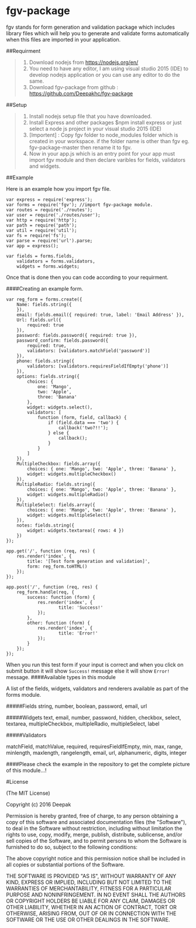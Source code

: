 # fgv-package
fgv stands for form generation and validation package which includes library files which will help you to generate and validate forms automatically when this files are imported in your application.

##Requirment
> 1. Download nodejs from https://nodejs.org/en/ 
> 2. You need to have any editor, I am using visual studio 2015 (IDE) to develop nodejs application or you can use any editor to do the       same.
> 3. Download fgv-package from github : https://github.com/Deepakhc/fgv-package

##Setup
> 1. Install nodejs setup file that you have downloaded.
> 2. Install Express and other packages $npm install express or just select a node js project in your visual studio 2015 (IDE)
> 3. [Importent] : Copy fgv folder to node_modules folder which is created in your workspace. if the folder name is other than fgv eg.        fgv-package-master then rename it to fgv.
> 4. Now in your app.js which is an entry point for your app must import fgv module and then declare varibles for fields, validators       and widgets.

##Example

Here is an example how you import fgv file.
```
var express = require('express');
var forms = require('fgv'); //import fgv-package module.
var routes = require('./routes');
var user = require('./routes/user');
var http = require('http');
var path = require('path');
var util = require('util');
var fs = require('fs');
var parse = require('url').parse;
var app = express();

var fields = forms.fields,
    validators = forms.validators,
    widgets = forms.widgets;
```
Once that is done then you can code according to your requirment.

####Creating an example form.

```
var reg_form = forms.create({
    Name: fields.string({
    }),
    email: fields.email({ required: true, label: 'Email Address' }),
    Url: fields.url({
        required: true
    }),
    password: fields.password({ required: true }),
    password_confirm: fields.password({
        required: true,
        validators: [validators.matchField('password')]
    }),
    phone: fields.string({
        validators: [validators.requiresFieldIfEmpty('phone')]
    }),
    options: fields.string({
        choices: {
            one: 'Mango',
            two: 'Apple',
            three: 'Banana'
        },
        widget: widgets.select(),
        validators: [
            function (form, field, callback) {
                if (field.data === 'two') {
                    callback('two?!!');
                } else {
                    callback();
                }
            }
        ]
    }),
    MultipleCheckbox: fields.array({
        choices: { one: 'Mango', two: 'Apple', three: 'Banana' },
        widget: widgets.multipleCheckbox()
    }),
    MultipleRadio: fields.string({
        choices: { one: 'Mango', two: 'Apple', three: 'Banana' },
        widget: widgets.multipleRadio()
    }),
    MultipleSelect: fields.array({
        choices: { one: 'Mango', two: 'Apple', three: 'Banana' },
        widget: widgets.multipleSelect()
    }),
    notes: fields.string({
        widget: widgets.textarea({ rows: 4 })
    })
});

app.get('/', function (req, res) {
    res.render('index', {
        title: '[Test form generation and validation]', 
        form: reg_form.toHTML()
    });
});

app.post('/', function (req, res) {
    reg_form.handle(req, {
        success: function (form) {
            res.render('index', {                
                    title: 'Success!'
            });
        },
        other: function (form) {
            res.render('index', {
                    title: 'Error!'
            });
        }
    });
});
```
When you run this test form if your input is correct and when you click on submit button it will show `Success!` message else it will show `Error!` message.
####Available types in this module

A list of the fields, widgets, validators and renderers available as part of the forms module. 

#####Fields
string,
number,
boolean,
password,
email,
url

#####Widgets
text,
email,
number,
password,
hidden,
checkbox,
select,
textarea,
multipleCheckbox,
multipleRadio,
multipleSelect,
label

#####Validators

matchField,
matchValue,
required,
requiresFieldIfEmpty,
min,
max,
range,
minlength,
maxlength,
rangelength,
email,
url,
alphanumeric,
digits,
integer

####Please check the example in the repository to get the complete picture of this module...!

#License

(The MIT License)

Copyright (c) 2016 Deepak

Permission is hereby granted, free of charge, to any person obtaining a copy
of this software and associated documentation files (the "Software"), to deal
in the Software without restriction, including without limitation the rights
to use, copy, modify, merge, publish, distribute, sublicense, and/or sell
copies of the Software, and to permit persons to whom the Software is
furnished to do so, subject to the following conditions:

The above copyright notice and this permission notice shall be included in all
copies or substantial portions of the Software.

THE SOFTWARE IS PROVIDED "AS IS", WITHOUT WARRANTY OF ANY KIND, EXPRESS OR
IMPLIED, INCLUDING BUT NOT LIMITED TO THE WARRANTIES OF MERCHANTABILITY,
FITNESS FOR A PARTICULAR PURPOSE AND NONINFRINGEMENT. IN NO EVENT SHALL THE
AUTHORS OR COPYRIGHT HOLDERS BE LIABLE FOR ANY CLAIM, DAMAGES OR OTHER
LIABILITY, WHETHER IN AN ACTION OF CONTRACT, TORT OR OTHERWISE, ARISING FROM,
OUT OF OR IN CONNECTION WITH THE SOFTWARE OR THE USE OR OTHER DEALINGS IN THE
SOFTWARE.
